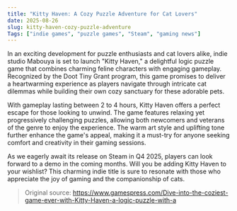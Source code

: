 ```yaml
---
title: "Kitty Haven: A Cozy Puzzle Adventure for Cat Lovers"
date: 2025-08-26
slug: kitty-haven-cozy-puzzle-adventure
Tags: ["indie games", "puzzle games", "Steam", "gaming news"]
---
```


In an exciting development for puzzle enthusiasts and cat lovers alike, indie studio Mabouya is set to launch "Kitty Haven," a delightful logic puzzle game that combines charming feline characters with engaging gameplay. Recognized by the Doot Tiny Grant program, this game promises to deliver a heartwarming experience as players navigate through intricate cat dilemmas while building their own cozy sanctuary for these adorable pets.

With gameplay lasting between 2 to 4 hours, Kitty Haven offers a perfect escape for those looking to unwind. The game features relaxing yet progressively challenging puzzles, allowing both newcomers and veterans of the genre to enjoy the experience. The warm art style and uplifting tone further enhance the game's appeal, making it a must-try for anyone seeking comfort and creativity in their gaming sessions.

As we eagerly await its release on Steam in Q4 2025, players can look forward to a demo in the coming months. Will you be adding Kitty Haven to your wishlist? This charming indie title is sure to resonate with those who appreciate the joy of gaming and the companionship of cats.
> Original source: https://www.gamespress.com/Dive-into-the-coziest-game-ever-with-Kitty-Haven-a-logic-puzzle-with-a